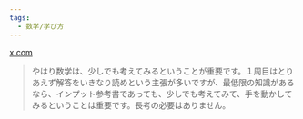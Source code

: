```yaml
---
tags:
  - 数学/学び方
---
```

[x.com](https://x.com/akiyaokita/status/1882964628206166195)
>やはり数学は、少しでも考えてみるということが重要です。１周目はとりあえず解答をいきなり読めという主張が多いですが、最低限の知識があるなら、インプット参考書であっても、少しでも考えてみて、手を動かしてみるということは重要です。長考の必要はありません。

